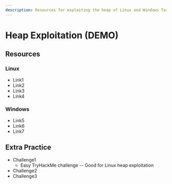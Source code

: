 ```yaml
---
description: Resources for exploiting the heap of Linux and Windows Targets
---
```


# Heap Exploitation \(DEMO\)

## Resources

### Linux

* Link1
* Link2
* Link3
* Link4

### Windows

* Link5
* Link6
* Link7

## Extra Practice

* Challenge1
  * Easy TryHackMe challenge -- Good for Linux heap exploitation
* Challenge2
* Challenge3

